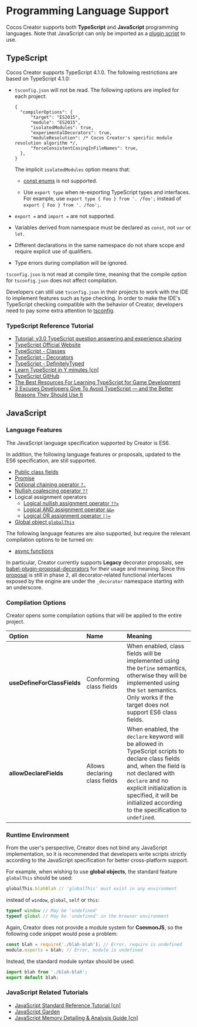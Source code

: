 # Programming Language Support

Cocos Creator supports both **TypeScript** and **JavaScript** programming languages. Note that JavaScript can only be imported as a [plugin script](external-scripts.md) to use.

## TypeScript

Cocos Creator supports TypeScript 4.1.0. The following restrictions are based on TypeScript 4.1.0:

- `tsconfig.json` will not be read. The following options are implied for each project:

  ```json5
  {
    "compilerOptions": {
        "target": "ES2015",
        "module": "ES2015",
        "isolatedModules": true,
        "experimentalDecorators": true,
        "moduleResolution": /* Cocos Creator's specific module resolution algorithm */,
        "forceConsistentCasingInFileNames": true,
    },
  }
  ```

  The implicit `isolatedModules` option means that:
    - [const enums](https://www.typescriptlang.org/docs/handbook/enums.html#const-enums) is not supported.

    - Use `export type` when re-exporting TypeScript types and interfaces. For example, use `export type { Foo } from '. /foo';` instead of `export { Foo } from '. /foo';`.

- `export =` and `import =` are not supported.

- Variables derived from namespace must be declared as `const`, not `var` or `let`.

- Different declarations in the same namespace do not share scope and require explicit use of qualifiers.

- Type errors during compilation will be ignored.

`tsconfig.json` is not read at compile time, meaning that the compile option for `tsconfig.json` does not affect compilation.

Developers can still use `tsconfig.json` in their projects to work with the IDE to implement features such as type checking. In order to make the IDE's TypeScript checking compatible with the behavior of Creator, developers need to pay some extra attention to [tsconfig](./tsconfig.md).

### TypeScript Reference Tutorial

- [Tutorial: v3.0 TypeScript question answering and experience sharing](https://discuss.cocos2d-x.org/t/tutorial-3-0-typescript-question-answering-and-experience-sharing/52932)
- [TypeScript Official Website](https://www.typescriptlang.org/)
- [TypeScript - Classes](https://www.typescriptlang.org/docs/handbook/classes.html)
- [TypeScript - Decorators](https://www.typescriptlang.org/docs/handbook/decorators.html)
- [TypeScript - DefinitelyTyped](http://definitelytyped.org/)
- [Learn TypeScript in Y minutes [cn]](https://learnxinyminutes.com/docs/zh-cn/typescript-cn/)
- [TypeScript GitHub](https://github.com/Microsoft/TypeScript)
- [The Best Resources For Learning TypeScript for Game Development](https://www.cocos.com/en/the-best-resources-for-learning-typescript-for-game-development)
- [3 Excuses Developers Give To Avoid TypeScript — and the Better Reasons They Should Use It](https://betterprogramming.pub/the-bad-reasons-people-avoid-typescript-and-the-better-reasons-why-they-shouldnt-86f8d98534de)

## JavaScript

### Language Features

The JavaScript language specification supported by Creator is ES6.

In addition, the following language features or proposals, updated to the ES6 specification, are still supported.

- [Public class fields](https://developer.mozilla.org/en-US/docs/Web/JavaScript/Reference/Classes/Public_class_fields)
- [Promise](https://developer.mozilla.org/en-US/docs/Web/JavaScript/Reference/Global_Objects/Promise)
- [Optional chaining operator `?.`](https://developer.mozilla.org/en-US/docs/Web/JavaScript/Reference/Operators/Optional_chaining)
- [Nullish coalescing operator `??`](https://developer.mozilla.org/en-US/docs/Web/JavaScript/Reference/Operators/Nullish_coalescing_operator)
- Logical assignment operators
    - [Logical nullish assignment operator `??=`](https://developer.mozilla.org/en-US/docs/Web/JavaScript/Reference/Operators/Logical_nullish_assignment)
    - [Logical AND assignment operator `&&=`](https://developer.mozilla.org/en-US/docs/Web/JavaScript/Reference/Operators/Logical_AND_assignment)
    - [Logical OR assignment operator `||=`](https://developer.mozilla.org/en-US/docs/Web/JavaScript/Reference/Operators/Logical_OR_assignment)
- [Global object `globalThis`](https://developer.mozilla.org/en-US/docs/Web/JavaScript/Reference/Global_Objects/globalThis)

The following language features are also supported, but require the relevant compilation options to be turned on:

- [async functions](https://developer.mozilla.org/en-US/docs/Web/JavaScript/Reference/Statements/async_function)

In particular, Creator currently supports **Legacy** decorator proposals, see [babel-plugin-proposal-decorators](https://babeljs.io/docs/en/babel-plugin-proposal-decorators) for their usage and meaning. Since this [proposal](https://github.com/tc39/proposal-decorators) is still in phase 2, all decorator-related functional interfaces exposed by the engine are under the `_decorator` namespace starting with an underscore.

### Compilation Options

Creator opens some compilation options that will be applied to the entire project.

| Option | Name | Meaning |
| :-- | :--- | :-- |
| **useDefineForClassFields** | Conforming class fields | When enabled, class fields will be implemented using the `Define` semantics, otherwise they will be implemented using the `Set` semantics. Only works if the target does not support ES6 class fields.    |
| **allowDeclareFields** |Allows declaring class fields| When enabled, the `declare` keyword will be allowed in TypeScript scripts to declare class fields and, when the field is not declared with `declare` and no explicit initialization is specified, it will be initialized according to the specification to `undefined`. |The

### Runtime Environment

From the user's perspective, Creator does not bind any JavaScript implementation, so it is recommended that developers write scripts strictly according to the JavaScript specification for better cross-platform support.

For example, when wishing to use **global objects**, the standard feature `globalThis` should be used:

```js
globalThis.blahBlah // 'globalThis' must exist in any environment
```

instead of `window`, `global`, `self` or `this`:

```js
typeof window // May be 'undefined'
typeof global // May be 'undefined' in the browser environment
```

Again, Creator does not provide a module system for **CommonJS**, so the following code snippet would pose a problem:

```js
const blah = require('./blah-blah'); // Error, require is undefined
module.exports = blah; // Error, module is undefined
```

Instead, the standard module syntax should be used:

```js
import blah from './blah-blah';
export default blah;
```

### JavaScript Related Tutorials

- [JavaScript Standard Reference Tutorial [cn]](https://wangdoc.com/javascript/)
- [JavaScript Garden](https://bonsaiden.github.io/JavaScript-Garden/)
- [JavaScript Memory Detailing & Analysis Guide [cn]](https://mp.weixin.qq.com/s/EuJzQajlU8rpZprWkXbJVg)

